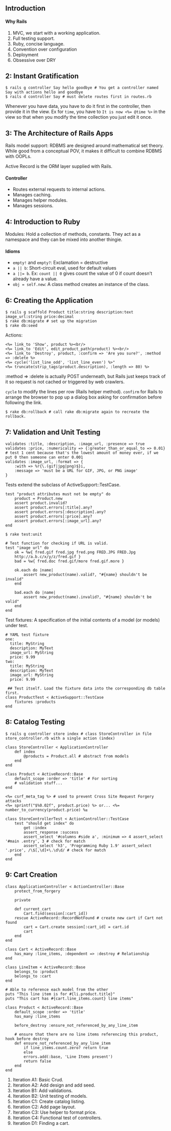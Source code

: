 ## Introduction

#### Why Rails
1. MVC, we start with a working application.
2. Full testing support.
3. Ruby, concise language.
4. Convention over configuration
5. Deployment
6. Obsessive over DRY

## 2: Instant Gratification

	$ rails g controller Say hello goodbye # You get a controller named Say with actions hello and goodbye
	$ rails d controller Say # must delete routes first in routes.rb

Whenever you have data, you have to do it first in the controller, then provide it in the view. Ex for `time`, you have to `It is now <%= @time %>` in the view so that when you modify the time collection you just edit it once.

## 3: The Architecture of Rails Apps

Rails model support: RDBMS are designed around mathematical set theory. While good from a conceptual POV, it makes it difficult to combine RDBMS with OOPLs.

Active Record is the ORM layer supplied with Rails.

#### Controller
- Routes external requests to internal actions.
- Manages caching.
- Manages helper modules.
- Manages sessions.

## 4: Introduction to Ruby

Modules: Hold a collection of methods, constants. They act as a namespace and they can be mixed into another thingie.

#### Idioms

- `empty!` and `empty?`: Exclamation = destructive
- `a || b`: Short-circuit eval, used for default values
- `a ||= b`. Ex: `count || 0` gives count the value of 0 if count doesn't already have a value.
- `obj = self.new`: A class method creates an instance of the class.

## 6: Creating the Application

	$ rails g scaffold Product title:string description:text image_url:string price:decimal
	$ rake db:migrate # set up the migration
	$ rake db:seed

Actions:

	<%= link_to 'Show', product %><br/>
	<%= link_to 'Edit', edit_product_path(product) %><br/> 
	<%= link_to 'Destroy', product, :confirm => 'Are you sure?', :method => :delete %>
	<%= cycle('list_line_odd', 'list_line_even') %>"
	<%= truncate(strip_tags(product.description), :length => 80) %>

:method => :delete is actually POST underneath, but Rails just keeps track of it so request is not cached or triggered by web crawlers.

`cycle` to modify the lines per row (Rails helper method). `confirm` for Rails to arrange the browser to pop up a dialog box asking for confirmation before following the link.

	$ rake db:rollback # call rake db:migrate again to recreate the rollback.

## 7: Validation and Unit Testing

	validates :title, :description, :image_url, :presence => true
	validates :price, :numericality => {:greater_than_or_equal_to => 0.01} # test 1 cent because that's the lowest amount of money ever, if we put 0 then someone can enter 0.001
	validates :image_url, :format => { 
		:with => %r{\.(gif|jpg|png)$}i, 
		:message => 'must be a URL for GIF, JPG, or PNG image'
	}

Tests extend the subclass of ActiveSupport::TestCase.

	test "product attributes must not be empty" do
		product = Product.new
		assert product.invalid?
		assert product.errors[:title].any?
		assert product.errors[:description].any?
		assert product.errors[:price].any?
		assert product.errors[:image_url].any?
	end

	$ rake test:unit

	# Test function for checking if URL is valid.
	test "image url" do
		ok = %w{ fred.gif fred.jpg fred.png FRED.JPG FRED.Jpg
		http://a.b.c/x/y/z/fred.gif }
		bad = %w{ fred.doc fred.gif/more fred.gif.more }
		
		ok.each do |name|
			assert new_product(name).valid?, "#{name} shouldn't be invalid"
		end

		bad.each do |name|
			assert new_product(name).invalid?, "#{name} shouldn't be valid"
		end
	end

Test fixtures: A specification of the initial contents of a model (or models) under test.

	# YAML test fixture
	one:
	  title: MyString
	  description: MyText
	  image_url: MyString 
	  price: 9.99
	two:
	  title: MyString
	  description: MyText
	  image_url: MyString
	  price: 9.99

	 ## Test itself. Load the fixture data into the corresponding db table first.
	class ProductTest < ActiveSupport::TestCase
	 	fixtures :products
	end

## 8: Catalog Testing

	$ rails g controller store index # class StoreController in file store_controller.rb with a single action (index)

	class StoreController < ApplicationController
		def index
	    	@products = Product.all # abstract from models
		end 
	end

	class Product < ActiveRecord::Base
		default_scope :order => 'title' # For sorting
		# validation stuff...
	end

	<%= csrf_meta_tag %> # used to prevent Cross Site Request Forgery attacks
	<%= sprintf("$%0.02f", product.price) %> or... <%= number_to_currency(product.price) %≥

	class StoreControllerTest < ActionController::TestCase
		test "should get index" do
			get :index
			assert_response :success
			assert_select '#columns #side a', :minimum => 4 assert_select '#main .entry', 3 # check for match
			assert_select 'h3', 'Programming Ruby 1.9' assert_select '.price', /\$[,\d]+\.\d\d/ # check for match
		end
	end

## 9: Cart Creation

	class ApplicationController < ActionController::Base
		protect_from_forgery

	    private

		def current_cart 
			Cart.find(session[:cart_id])
		rescue ActiveRecord::RecordNotFound # create new cart if Cart not found
			cart = Cart.create session[:cart_id] = cart.id
			cart
		end 
	end

	class Cart < ActiveRecord::Base
		has_many :line_items, :dependent => :destroy # Relationship
	end

	class LineItem < ActiveRecord::Base
		belongs_to :product
		belongs_to :cart
	end

	# Able to reference each model from the other
	puts "This line item is for #{li.product.title}"
	puts "This cart has #{cart.line_items.count} line items"

	class Product < ActiveRecord::Base
		default_scope :order => 'title'
		has_many :line_items

  		before_destroy :ensure_not_referenced_by_any_line_item

  		# ensure that there are no line items referencing this product, hook before destroy
		def ensure_not_referenced_by_any_line_item
			if line_items.count.zero? return true
			else
			errors.add(:base, 'Line Items present')
			return false
		end
	end








1. Iteration A1: Basic Crud.
2. Iteration A2: Add design and add seed.
3. Iteration B1: Add validations.
4. Iteration B2: Unit testing of models.
5. Iteration C1: Create catalog listing.
6. Iteration C2: Add page layout.
7. Iteration C3: Use helper to format price.
8. Iteration C4: Functional test of controllers.
9. Iteration D1: Finding a cart.